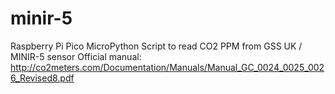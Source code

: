 # minir-5
Raspberry Pi Pico MicroPython Script to read CO2 PPM from GSS UK / MINIR-5 sensor
Official manual: http://co2meters.com/Documentation/Manuals/Manual_GC_0024_0025_0026_Revised8.pdf
